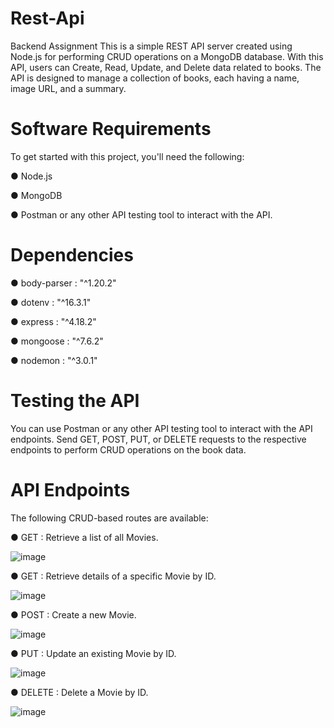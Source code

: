 # Rest-Api
Backend Assignment
This is a simple REST API server created using Node.js for performing CRUD operations on a MongoDB database. With this API, users can Create, Read, Update, and Delete data related to books. The API is designed to manage a collection of books, each having a name, image URL, and a summary.

# Software Requirements
To get started with this project, you'll need the following:

● Node.js 

● MongoDB

● Postman or any other API testing tool to interact with the API.

# Dependencies
 ● body-parser : "^1.20.2"
 
 ● dotenv : "^16.3.1"
 
 ● express : "^4.18.2"
 
 ● mongoose : "^7.6.2"
 
 ● nodemon : "^3.0.1"

 
# Testing the API
You can use Postman or any other API testing tool to interact with the API endpoints.
Send GET, POST, PUT, or DELETE requests to the respective endpoints to perform CRUD operations on the book data.

# API Endpoints
The following CRUD-based routes are available:

● GET : Retrieve a list of all Movies.

![image](https://github.com/masumasayed/Rest-Api-/assets/139996403/a7fadddb-a235-4b60-a292-0e332a435e54)


● GET : Retrieve details of a specific Movie by ID.

![image](https://github.com/masumasayed/Rest-Api-/assets/139996403/57ca52b0-25c2-4aea-83a2-5e23873802ce)


● POST : Create a new Movie.

![image](https://github.com/masumasayed/Rest-Api-/assets/139996403/f5f17e2c-30eb-4199-9353-87310f4b2737)

● PUT : Update an existing Movie by ID.

![image](https://github.com/masumasayed/Rest-Api-/assets/139996403/74391482-9d6a-4aff-86f0-b1c9f945daa8)


● DELETE : Delete a Movie by ID.

![image](https://github.com/masumasayed/Rest-Api-/assets/139996403/472b9e20-a85b-4392-bdcd-8ebf484f4384)





